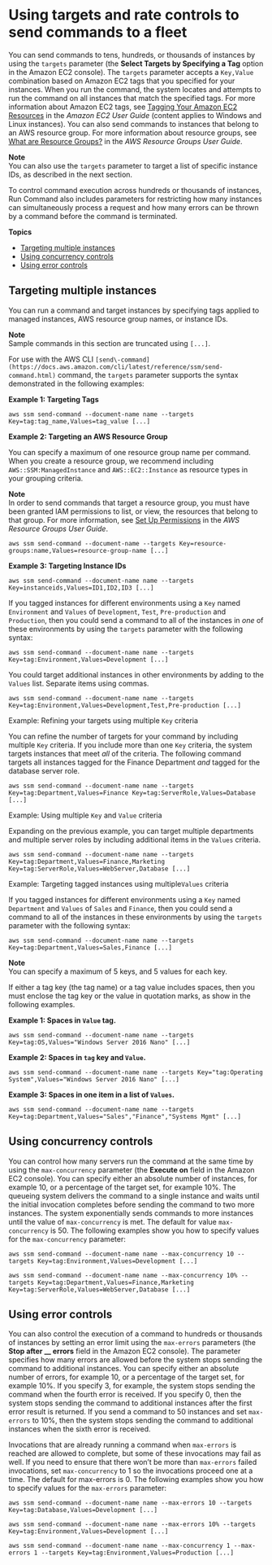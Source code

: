 # Using targets and rate controls to send commands to a fleet<a name="send-commands-multiple"></a>

You can send commands to tens, hundreds, or thousands of instances by using the `targets` parameter \(the **Select Targets by Specifying a Tag** option in the Amazon EC2 console\)\. The `targets` parameter accepts a `Key,Value` combination based on Amazon EC2 tags that you specified for your instances\. When you run the command, the system locates and attempts to run the command on all instances that match the specified tags\. For more information about Amazon EC2 tags, see [Tagging Your Amazon EC2 Resources](https://docs.aws.amazon.com/AWSEC2/latest/UserGuide/Using_Tags.html) in the *Amazon EC2 User Guide* \(content applies to Windows and Linux instances\)\. You can also send commands to instances that belong to an AWS resource group\. For more information about resource groups, see [What are Resource Groups?](https://docs.aws.amazon.com/ARG/latest/userguide/) in the *AWS Resource Groups User Guide*\. 

**Note**  
You can also use the `targets` parameter to target a list of specific instance IDs, as described in the next section\.

To control command execution across hundreds or thousands of instances, Run Command also includes parameters for restricting how many instances can simultaneously process a request and how many errors can be thrown by a command before the command is terminated\.

**Topics**
+ [Targeting multiple instances](#send-commands-targeting)
+ [Using concurrency controls](#send-commands-velocity)
+ [Using error controls](#send-commands-maxerrors)

## Targeting multiple instances<a name="send-commands-targeting"></a>

You can run a command and target instances by specifying tags applied to managed instances, AWS resource group names, or instance IDs\. 

**Note**  
Sample commands in this section are truncated using `[...]`\. 

For use with the AWS CLI `[send\-command](https://docs.aws.amazon.com/cli/latest/reference/ssm/send-command.html)` command, the `targets` parameter supports the syntax demonstrated in the following examples:

**Example 1: Targeting Tags**

```
aws ssm send-command --document-name name --targets Key=tag:tag_name,Values=tag_value [...]
```

**Example 2: Targeting an AWS Resource Group**

You can specify a maximum of one resource group name per command\. When you create a resource group, we recommend including `AWS::SSM:ManagedInstance` and `AWS::EC2::Instance` as resource types in your grouping criteria\. 

**Note**  
In order to send commands that target a resource group, you must have been granted IAM permissions to list, or view, the resources that belong to that group\. For more information, see [Set Up Permissions](https://docs.aws.amazon.com/ARG/latest/userguide/gettingstarted-prereqs.html#rg-permissions) in the *AWS Resource Groups User Guide*\. 

```
aws ssm send-command --document-name --targets Key=resource-groups:name,Values=resource-group-name [...]
```

**Example 3: Targeting Instance IDs**

```
aws ssm send-command --document-name name --targets Key=instanceids,Values=ID1,ID2,ID3 [...]
```

If you tagged instances for different environments using a `Key` named `Environment` and `Values` of `Development`, `Test`, `Pre-production` and `Production`, then you could send a command to all of the instances in *one* of these environments by using the `targets` parameter with the following syntax:

```
aws ssm send-command --document-name name --targets Key=tag:Environment,Values=Development [...]
```

You could target additional instances in other environments by adding to the `Values` list\. Separate items using commas\.

```
aws ssm send-command --document-name name --targets Key=tag:Environment,Values=Development,Test,Pre-production [...]
```

Example: Refining your targets using multiple `Key` criteria

You can refine the number of targets for your command by including multiple `Key` criteria\. If you include more than one `Key` criteria, the system targets instances that meet *all* of the criteria\. The following command targets all instances tagged for the Finance Department *and* tagged for the database server role\.

```
aws ssm send-command --document-name name --targets Key=tag:Department,Values=Finance Key=tag:ServerRole,Values=Database [...]
```

Example: Using multiple `Key` and `Value` criteria

Expanding on the previous example, you can target multiple departments and multiple server roles by including additional items in the `Values` criteria\.

```
aws ssm send-command --document-name name --targets Key=tag:Department,Values=Finance,Marketing Key=tag:ServerRole,Values=WebServer,Database [...]
```

Example: Targeting tagged instances using multiple`Values` criteria

If you tagged instances for different environments using a `Key` named `Department` and `Values` of `Sales` and `Finance`, then you could send a command to all of the instances in these environments by using the `targets` parameter with the following syntax:

```
aws ssm send-command --document-name name --targets Key=tag:Department,Values=Sales,Finance [...]
```

**Note**  
You can specify a maximum of 5 keys, and 5 values for each key\.

If either a tag key \(the tag name\) or a tag value includes spaces, then you must enclose the tag key or the value in quotation marks, as show in the following examples\.

**Example 1: Spaces in `Value` tag\.**

```
aws ssm send-command --document-name name --targets Key=tag:OS,Values="Windows Server 2016 Nano" [...]
```

**Example 2: Spaces in `tag` key and `Value`\.**

```
aws ssm send-command --document-name name --targets Key="tag:Operating System",Values="Windows Server 2016 Nano" [...]
```

**Example 3: Spaces in one item in a list of `Values`\.**

```
aws ssm send-command --document-name name --targets Key=tag:Department,Values="Sales","Finance","Systems Mgmt" [...]
```

## Using concurrency controls<a name="send-commands-velocity"></a>

You can control how many servers run the command at the same time by using the `max-concurrency` parameter \(the **Execute on** field in the Amazon EC2 console\)\. You can specify either an absolute number of instances, for example 10, or a percentage of the target set, for example 10%\. The queueing system delivers the command to a single instance and waits until the initial invocation completes before sending the command to two more instances\. The system exponentially sends commands to more instances until the value of `max-concurrency` is met\. The default for value `max-concurrency` is 50\. The following examples show you how to specify values for the `max-concurrency` parameter:

```
aws ssm send-command --document-name name --max-concurrency 10 --targets Key=tag:Environment,Values=Development [...]
```

```
aws ssm send-command --document-name name --max-concurrency 10% --targets Key=tag:Department,Values=Finance,Marketing Key=tag:ServerRole,Values=WebServer,Database [...]
```

## Using error controls<a name="send-commands-maxerrors"></a>

You can also control the execution of a command to hundreds or thousands of instances by setting an error limit using the `max-errors` parameters \(the **Stop after \_\_ errors** field in the Amazon EC2 console\)\. The parameter specifies how many errors are allowed before the system stops sending the command to additional instances\. You can specify either an absolute number of errors, for example 10, or a percentage of the target set, for example 10%\. If you specify 3, for example, the system stops sending the command when the fourth error is received\. If you specify 0, then the system stops sending the command to additional instances after the first error result is returned\. If you send a command to 50 instances and set `max-errors` to 10%, then the system stops sending the command to additional instances when the sixth error is received\.

Invocations that are already running a command when `max-errors` is reached are allowed to complete, but some of these invocations may fail as well\. If you need to ensure that there won’t be more than `max-errors` failed invocations, set `max-concurrency` to 1 so the invocations proceed one at a time\. The default for max\-errors is 0\. The following examples show you how to specify values for the `max-errors` parameter:

```
aws ssm send-command --document-name name --max-errors 10 --targets Key=tag:Database,Values=Development [...]
```

```
aws ssm send-command --document-name name --max-errors 10% --targets Key=tag:Environment,Values=Development [...]
```

```
aws ssm send-command --document-name name --max-concurrency 1 --max-errors 1 --targets Key=tag:Environment,Values=Production [...]
```